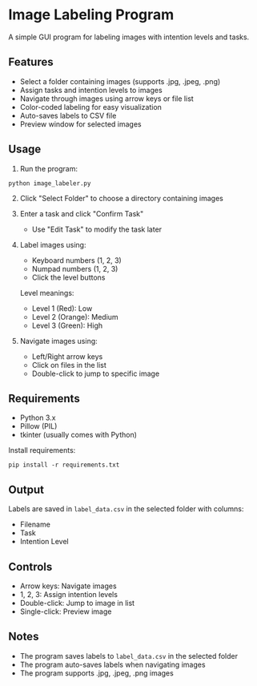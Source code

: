 # Image Labeling Program

A simple GUI program for labeling images with intention levels and tasks.

## Features

- Select a folder containing images (supports .jpg, .jpeg, .png)
- Assign tasks and intention levels to images
- Navigate through images using arrow keys or file list
- Color-coded labeling for easy visualization
- Auto-saves labels to CSV file
- Preview window for selected images

## Usage

1. Run the program:
```
python image_labeler.py
```

2. Click "Select Folder" to choose a directory containing images

3. Enter a task and click "Confirm Task"
   - Use "Edit Task" to modify the task later

4. Label images using:
   - Keyboard numbers (1, 2, 3)
   - Numpad numbers (1, 2, 3)
   - Click the level buttons
   
   Level meanings:
   - Level 1 (Red): Low
   - Level 2 (Orange): Medium
   - Level 3 (Green): High

5. Navigate images using:
   - Left/Right arrow keys
   - Click on files in the list
   - Double-click to jump to specific image

## Requirements

- Python 3.x
- Pillow (PIL)
- tkinter (usually comes with Python)

Install requirements:
```
pip install -r requirements.txt
```

## Output

Labels are saved in `label_data.csv` in the selected folder with columns:
- Filename
- Task
- Intention Level

## Controls

- Arrow keys: Navigate images
- 1, 2, 3: Assign intention levels
- Double-click: Jump to image in list
- Single-click: Preview image

## Notes

- The program saves labels to `label_data.csv` in the selected folder
- The program auto-saves labels when navigating images
- The program supports .jpg, .jpeg, .png images
